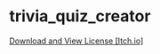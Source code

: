# trivia_quiz_creator
<a href="https://tools-and-projects.itch.io/trivia-quiz-creator" target="_blank" >Download and View License [Itch.io]</a>
